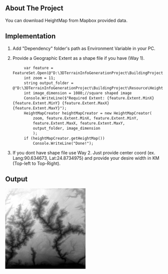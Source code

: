 <!-- ABOUT THE PROJECT -->
## About The Project
You can download HeightMap from Mapbox provided data.

## Implementation 
1. Add "Dependency" folder's path as Environment Variable in your PC.
2. Provide a Geographic Extent as a shape file if you have (Way 1). 

            var feature = FeatureSet.Open(@"D:\3DTerrainInfoGenerationProject\BuildingProject\Resource\Extent.shp");
            int zoom = 11;
            string output_folder = @"D:\3DTerrainInfoGenerationProject\BuildingProject\Resource\HeightData";
            int image_dimension = 1080;//square shaped image
            Console.WriteLine($"Required Extent: {feature.Extent.MinX} {feature.Extent.MinY} {feature.Extent.MaxX} {feature.Extent.MaxY}");
            HeightMapCreator heightMapCreator = new HeightMapCreator(
                zoom, feature.Extent.MinX, feature.Extent.MinY,
                feature.Extent.MaxX, feature.Extent.MaxY,
                output_folder, image_dimension
                );
            if (heightMapCreator.getHeightMap())
                Console.WriteLine("Done!");
                
3. If you dont have shape file use Way 2. Just provide center coord (ex. Lang:90.634673, Lat:24.8734975) and provide your desire width in KM (Top-left to Top-Right).        
## Output
![CHEESE!](HeightMap.png)
